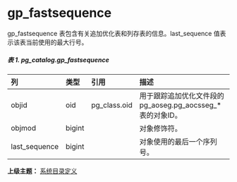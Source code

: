 # gp\_fastsequence

gp\_fastsequence 表包含有关追加优化表和列存表的信息。last\_sequence 值表示该表当前使用的最大行号。

##### 表 1. pg\_catalog.gp\_fastsequence

| 列 | 类型 | 引用 | 描述 |
| :--- | :--- | :--- | :--- |
| objid | oid | pg\_class.oid | 用于跟踪追加优化文件段的pg\_aoseg.pg\_aocsseg\_\*表的对象ID。 |
| objmod | bigint |  | 对象修饰符。 |
| last\_sequence | bigint |  | 对象使用的最后一个序列号。 |

**上级主题：** [系统目录定义](./README.md)
